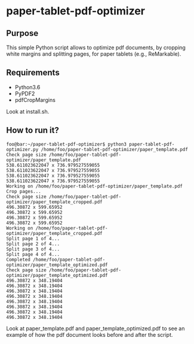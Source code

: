 # paper-tablet-pdf-optimizer

## Purpose

This simple Python script allows to optimize pdf documents, by cropping white margins and splitting pages, for paper tablets (e.g., ReMarkable).

## Requirements

* Python3.6
* PyPDF2
* pdfCropMargins

Look at install.sh.

## How to run it?

```console
foo@bar:~/paper-tablet-pdf-optimizer$ python3 paper-tablet-pdf-optimizer.py /home/foo/paper-tablet-pdf-optimizer/paper_template.pdf 
Check page size /home/foo/paper-tablet-pdf-optimizer/paper_template.pdf
538.611023622047 x 736.979527559055
538.611023622047 x 736.979527559055
538.611023622047 x 736.979527559055
538.611023622047 x 736.979527559055
Working on /home/foo/paper-tablet-pdf-optimizer/paper_template.pdf
Crop pages...
Check page size /home/foo/paper-tablet-pdf-optimizer/paper_template_cropped.pdf
496.30872 x 599.65952
496.30872 x 599.65952
496.30872 x 599.65952
496.30872 x 599.65952
Working on /home/foo/paper-tablet-pdf-optimizer/paper_template_cropped.pdf
Split page 1 of 4...
Split page 2 of 4...
Split page 3 of 4...
Split page 4 of 4...
Completed /home/foo/paper-tablet-pdf-optimizer/paper_template_optimized.pdf
Check page size /home/foo/paper-tablet-pdf-optimizer/paper_template_optimized.pdf
496.30872 x 348.19404
496.30872 x 348.19404
496.30872 x 348.19404
496.30872 x 348.19404
496.30872 x 348.19404
496.30872 x 348.19404
496.30872 x 348.19404
496.30872 x 348.19404
```

Look at paper_template.pdf and paper_template_optimized.pdf to see an example of how the pdf document looks before and after the script.
